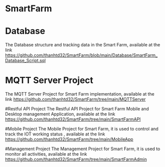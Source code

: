 # SmartFarm

# Database
The Database structure and tracking data in the Smart Farm, available at the link https://github.com/thanhtd32/SmartFarm/blob/main/Database/SmartFarm_Database_Script.sql

# MQTT Server Project
The MQTT Server Project for Smart Farm implementation, available at the link https://github.com/thanhtd32/SmartFarm/tree/main/MQTTServer

#Restful API Project
The Restful API Project for Smart Farm Mobile and Desktop management Application, available at the link https://github.com/thanhtd32/SmartFarm/tree/main/SmartFarmAPI

#Mobile Project
The Mobile Project for Smart Farm, it is used to control and track the IOT working status , available at the link https://github.com/thanhtd32/SmartFarm/tree/main/MobileApp

#Management Project
The Management Project for Smart Farm, it is used to monitor all activities, available at the link https://github.com/thanhtd32/SmartFarm/tree/main/SmartFarmAdmin

